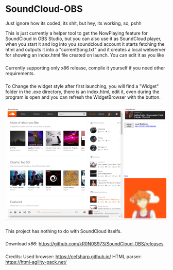 # SoundCloud-OBS

Just ignore how its coded, its shit, but hey, its working, so, pshh

This is just currently a helper tool to get the NowPlaying feature for SoundCloud in OBS Studio, but you can also use it as SoundCloud player, 
when you start it and log into you soundcloud account it starts fetching the html and outputs it into a "currentSong.txt" and it creates a local
webserver for showing an index.html file created on launch. You can edit it as you like

###

Currently supporting only x86 release, compile it yourself if you need other requirements.

###

To Change the widget style after first launching, you will find a "Widget" folder in the .exe directory, there is an index.html, edit it, even during 
the program is open and you can refresh the WidgetBrowser with the button.

###

![alt text](https://github.com/kR0N0S973/SoundCloud-OBS/blob/master/prev.png?raw=true)

###

This project has nothing to do with SoundCloud itselfs.

###

Download x86: https://github.com/kR0N0S973/SoundCloud-OBS/releases

###

Credits:
Used browser: https://cefsharp.github.io/
HTML parser: https://html-agility-pack.net/
